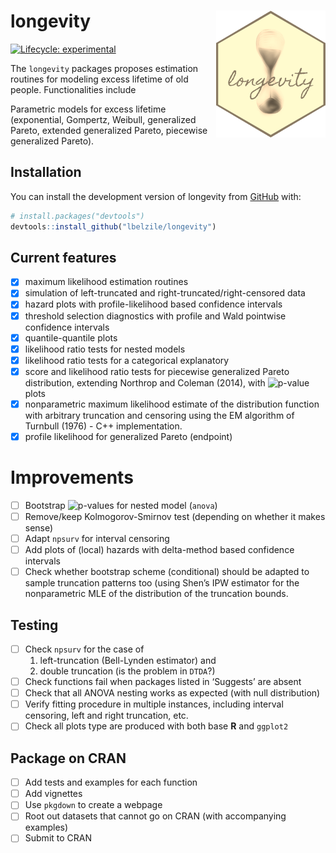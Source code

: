 
<!-- README.md is generated from README.Rmd. Please edit that file -->

# longevity <img src="tools/longevity_sticker.png" align="right"/>

<!-- badges: start -->

[![Lifecycle:
experimental](https://img.shields.io/badge/lifecycle-experimental-orange.svg)](https://www.tidyverse.org/lifecycle/#experimental)
<!-- badges: end -->

The `longevity` packages proposes estimation routines for modeling
excess lifetime of old people. Functionalities include

Parametric models for excess lifetime (exponential, Gompertz, Weibull,
generalized Pareto, extended generalized Pareto, piecewise generalized
Pareto).

## Installation

<!-- You can install the released version of longevity from [CRAN](https://CRAN.R-project.org) with: -->
<!-- ``` r -->
<!-- install.packages("longevity") -->
<!-- ``` -->

You can install the development version of longevity from
[GitHub](https://github.com/) with:

``` r
# install.packages("devtools")
devtools::install_github("lbelzile/longevity")
```

<!-- `devtools::build_readme()` is handy for this. You could also use GitHub Actions to re-render `README.Rmd` every time you push. An example workflow can be found here: <https://github.com/r-lib/actions/tree/master/examples>. -->

## Current features

-   [x] maximum likelihood estimation routines
-   [x] simulation of left-truncated and right-truncated/right-censored
    data
-   [x] hazard plots with profile-likelihood based confidence intervals
-   [x] threshold selection diagnostics with profile and Wald pointwise
    confidence intervals
-   [x] quantile-quantile plots
-   [x] likelihood ratio tests for nested models
-   [x] likelihood ratio tests for a categorical explanatory
-   [x] score and likelihood ratio tests for piecewise generalized
    Pareto distribution, extending Northrop and Coleman (2014), with
    ![p](https://latex.codecogs.com/png.image?%5Cdpi%7B110%7D&space;%5Cbg_white&space;p "p")-value
    plots
-   [x] nonparametric maximum likelihood estimate of the distribution
    function with arbitrary truncation and censoring using the EM
    algorithm of Turnbull (1976) - C++ implementation.
-   [x] profile likelihood for generalized Pareto (endpoint)

# Improvements

-   [ ] Bootstrap
    ![p](https://latex.codecogs.com/png.image?%5Cdpi%7B110%7D&space;%5Cbg_white&space;p "p")-values
    for nested model (`anova`)
-   [ ] Remove/keep Kolmogorov-Smirnov test (depending on whether it
    makes sense)
-   [ ] Adapt `npsurv` for interval censoring
-   [ ] Add plots of (local) hazards with delta-method based confidence
    intervals
-   [ ] Check whether bootstrap scheme (conditional) should be adapted
    to sample truncation patterns too (using Shen’s IPW estimator for
    the nonparametric MLE of the distribution of the truncation bounds.

## Testing

-   [ ] Check `npsurv` for the case of
    1)  left-truncation (Bell-Lynden estimator) and
    2)  double truncation (is the problem in `DTDA`?)
-   [ ] Check functions fail when packages listed in ‘Suggests’ are
    absent
-   [ ] Check that all ANOVA nesting works as expected (with null
    distribution)
-   [ ] Verify fitting procedure in multiple instances, including
    interval censoring, left and right truncation, etc.
-   [ ] Check all plots type are produced with both base **R** and
    `ggplot2`

## Package on CRAN

-   [ ] Add tests and examples for each function
-   [ ] Add vignettes
-   [ ] Use `pkgdown` to create a webpage
-   [ ] Root out datasets that cannot go on CRAN (with accompanying
    examples)
-   [ ] Submit to CRAN
